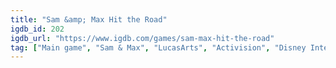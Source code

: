 ```yaml
---
title: "Sam &amp; Max Hit the Road"
igdb_id: 202
igdb_url: "https://www.igdb.com/games/sam-max-hit-the-road"
tag: ["Main game", "Sam & Max", "LucasArts", "Activision", "Disney Interactive Studios", "Softgold Computerspiele GmbH", "Activision UK", "Activision Deutchland", "Activision Asia-Pacific", "Activision Italia", "Point-and-click", "Puzzle", "Adventure", "Single player", "Side view", "Science fiction", "Comedy"]
---
```

